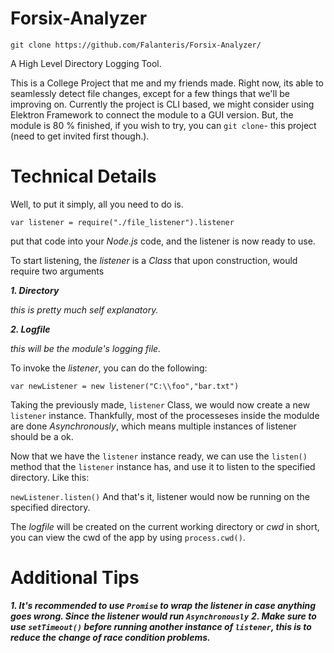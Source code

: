 # Forsix-Analyzer
`git clone https://github.com/Falanteris/Forsix-Analyzer/`

A High Level Directory Logging Tool.

This is a College Project that me and my friends made.
Right now, its able to seamlessly detect file changes, except for a few things that we'll be improving on. Currently the project is CLI based, we might consider using Elektron Framework to connect the module to a GUI version.
But, the module is 80 % finished, if you wish to try, you can `git clone`- this project (need to get invited first though.).

# Technical Details

Well, to put it simply, all you need to do is.

`var listener = require("./file_listener").listener`

put that code into your *Node.js* code, and the listener is now ready to use.


To start listening, the *listener* is a *Class* that upon construction, would require two arguments

***1. Directory***

  *this is pretty much self explanatory.*
  
***2. Logfile***

  *this will be the module's logging file.*
  
To invoke the *listener*, you can do the following:

`var newListener = new listener("C:\\foo","bar.txt")`

Taking the previously made, `listener` Class, we would now create a new `listener` instance.
Thankfully, most of the processeses inside the modulde are done *Asynchronously*, which means multiple instances of listener should be a ok.

Now that we have the `listener` instance ready, we can use the `listen()` method that the `listener` instance has, and use it to listen to the specified directory. Like this:

`newListener.listen()`
And that's it, listener would now be running on the specified directory.

The *logfile* will be created on the current working directory or *cwd* in short, you can view the cwd of the app by using `process.cwd()`.

# Additional Tips
  ***1. It's recommended to use `Promise` to wrap the listener in case anything goes wrong. Since the listener would run `Asynchronously`***
  ***2. Make sure to use `setTimeout()` before running another instance of `listener`, this is to reduce the change of race condition problems.***





